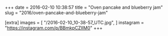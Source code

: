 +++
date = 2016-02-10 10:38:57
title = "Oven pancake and blueberry jam"
slug = "2016/oven-pancake-and-blueberry-jam"

[extra]
images = [
    "/2016-02-10_10-38-57_UTC.jpg",
]
instagram = "https://instagram.com/p/BBmkpCZIIM0"
+++

